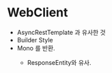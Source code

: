 # WebClient
- AsyncRestTemplate 과 유사한 것
- Builder Style
- Mono<ClientResponse> 를 반환.
    - ResponseEntity와 유사.

